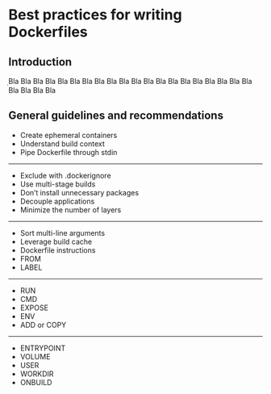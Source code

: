 # Best practices for writing Dockerfiles

## Introduction
ฺBla Bla Bla Bla Bla Bla Bla Bla Bla Bla Bla Bla
Bla Bla Bla Bla Bla Bla Bla Bla Bla Bla Bla Bla

## General guidelines and recommendations
- Create ephemeral containers 
- Understand build context
- Pipe Dockerfile through stdin 
-----------------------------
- Exclude with .dockerignore 
- Use multi-stage builds
- Don’t install unnecessary packages 
- Decouple applications
- Minimize the number of layers
-----------------------------
- Sort multi-line arguments
- Leverage build cache
- Dockerfile instructions
- FROM 
- LABEL
-----------------------------
- RUN 
- CMD
- EXPOSE
- ENV
- ADD or COPY
-----------------------------
- ENTRYPOINT
- VOLUME 
- USER
- WORKDIR 
- ONBUILD